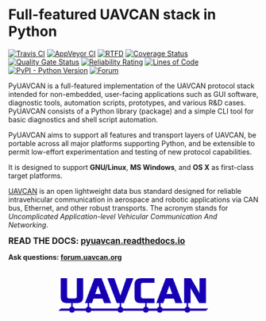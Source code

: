 Full-featured UAVCAN stack in Python
====================================

[![Travis CI](https://travis-ci.org/UAVCAN/pyuavcan.svg?branch=uavcan-v1.0)](https://travis-ci.org/UAVCAN/pyuavcan)
[![AppVeyor CI](https://ci.appveyor.com/api/projects/status/2vv83afj3dxqibi5?svg=true)](https://ci.appveyor.com/project/Zubax/pyuavcan)
[![RTFD](https://readthedocs.org/projects/pyuavcan/badge/)](https://pyuavcan.readthedocs.io/)
[![Coverage Status](https://coveralls.io/repos/github/UAVCAN/pyuavcan/badge.svg?branch=uavcan-v1.0)](https://coveralls.io/github/UAVCAN/pyuavcan)
[![Quality Gate Status](https://sonarcloud.io/api/project_badges/measure?project=UAVCAN_pyuavcan&metric=alert_status)](https://sonarcloud.io/dashboard?id=UAVCAN_pyuavcan)
[![Reliability Rating](https://sonarcloud.io/api/project_badges/measure?project=UAVCAN_pyuavcan&metric=reliability_rating)](https://sonarcloud.io/dashboard?id=UAVCAN_pyuavcan)
[![Lines of Code](https://sonarcloud.io/api/project_badges/measure?project=UAVCAN_pyuavcan&metric=ncloc)](https://sonarcloud.io/dashboard?id=UAVCAN_pyuavcan)
[![PyPI - Python Version](https://img.shields.io/pypi/pyversions/pyuavcan.svg)](https://pypi.org/project/pyuavcan/)
[![Forum](https://img.shields.io/discourse/https/forum.uavcan.org/users.svg)](https://forum.uavcan.org)

PyUAVCAN is a full-featured implementation of the UAVCAN protocol stack intended for non-embedded,
user-facing applications such as GUI software, diagnostic tools, automation scripts, prototypes, and various R&D cases.
PyUAVCAN consists of a Python library (package) and a simple CLI tool for basic diagnostics and shell script automation.

PyUAVCAN aims to support all features and transport layers of UAVCAN,
be portable across all major platforms supporting Python,
and be extensible to permit low-effort experimentation and testing of new protocol capabilities.

It is designed to support **GNU/Linux**, **MS Windows**, and **OS X** as first-class target platforms.

[UAVCAN](https://uavcan.org) is an open lightweight data bus standard designed for reliable intravehicular
communication in aerospace and robotic applications via CAN bus, Ethernet, and other robust transports.
The acronym stands for *Uncomplicated Application-level Vehicular Communication And Networking*.

<big>**READ THE DOCS: [pyuavcan.readthedocs.io](https://pyuavcan.readthedocs.io/)**</big>

**Ask questions: [forum.uavcan.org](https://forum.uavcan.org/)**

<a href="https://pyuavcan.readthedocs.io/">
<img src="docs/_static/uavcan-logo.svg" width="60%" hspace="20%" vspace="20" align="center">
</a>

